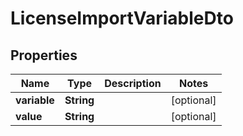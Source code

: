

# LicenseImportVariableDto


## Properties

| Name | Type | Description | Notes |
|------------ | ------------- | ------------- | -------------|
|**variable** | **String** |  |  [optional] |
|**value** | **String** |  |  [optional] |



